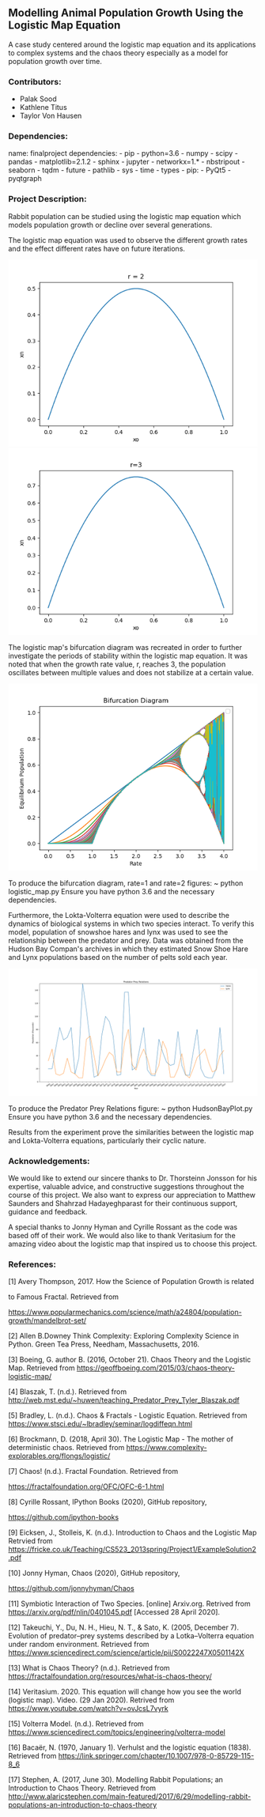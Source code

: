 ## Modelling Animal Population Growth Using the Logistic Map Equation
A case study centered around the logistic map equation and its applications to complex systems and the chaos theory
especially as a model for population growth over time.

### Contributors:
- Palak Sood
- Kathlene Titus
- Taylor Von Hausen

### Dependencies: 
name: finalproject
dependencies:
    - pip
    - python=3.6
    - numpy
    - scipy
    - pandas
    - matplotlib=2.1.2
    - sphinx
    - jupyter
    - networkx=1.*
    - nbstripout
    - seaborn
    - tqdm
    - future
    - pathlib
    - sys
    - time
    - types
    - pip: 
        - PyQt5
        - pyqtgraph

### Project Description:

Rabbit population can be studied using the logistic map equation which models population growth or decline over several generations.

The logistic map equation was used to observe the different growth rates and the effect different rates have on future iterations.

![rate2.png](./figures/rate2.png)
![rate3.png](./figures/rate3.png)





The logistic map's bifurcation diagram was recreated in order to further investigate the periods of stability within the logistic map equation. It was noted that when the growth rate value, r, reaches 3, the population oscillates between multiple values and does not stabilize at a certain value.

![Bifurcation.png](./figures/Bifurcation.png)

To produce the bifurcation diagram, rate=1 and rate=2 figures:
~ python logistic_map.py
Ensure you have python 3.6 and the necessary dependencies.

Furthermore, the Lokta-Volterra equation were used to describe the dynamics of biological systems in which two species interact. To verify this model, population of snowshoe hares and lynx was used to see the relationship between the predator and prey. Data
was obtained from the Hudson Bay Compan's archives in which they estimated Snow Shoe Hare and Lynx populations based on the 
number of pelts sold each year.

![HareLynxHudsonBay.png](./figures/HareLynxHudsonBay.png)

To produce the Predator Prey Relations figure:
~ python HudsonBayPlot.py
Ensure you have python 3.6 and the necessary dependencies.

Results from the experiment prove the similarities between the logistic map and Lokta-Volterra equations, particularly their cyclic nature.

### Acknowledgements:
We would like to extend our sincere thanks to Dr. Thorsteinn Jonsson for his expertise, valuable advice, and constructive suggestions throughout the course of this project.
We also want to express our appreciation to Matthew Saunders and Shahrzad Hadayeghparast for their continuous support, guidance and feedback. 

A special thanks to Jonny Hyman and Cyrille Rossant as the code was based off of their work. We would also like to thank Veritasium for the amazing video about the logistic map that inspired us to choose this project.

### References:

[1] Avery Thompson, 2017. How the Science of Population Growth is related 

to Famous Fractal. Retrieved from 

https://www.popularmechanics.com/science/math/a24804/population-growth/mandelbrot-set/ 

 
[2] Allen B.Downey Think Complexity: Exploring Complexity Science in Python. Green Tea Press, Needham, Massachusetts, 2016. 

  
[3] Boeing, G. author B. (2016, October 21). Chaos Theory and the Logistic Map. Retrieved from https://geoffboeing.com/2015/03/chaos-theory-logistic-map/ 

 
[4] Blaszak, T. (n.d.). Retrieved from http://web.mst.edu/~huwen/teaching_Predator_Prey_Tyler_Blaszak.pdf 

 
[5] Bradley, L. (n.d.). Chaos & Fractals - Logistic Equation. Retrieved from https://www.stsci.edu/~lbradley/seminar/logdiffeqn.html 

 
[6] Brockmann, D. (2018, April 30). The Logistic Map - The mother of deterministic chaos. Retrieved from https://www.complexity-explorables.org/flongs/logistic/ 

 
[7] Chaos! (n.d.). Fractal Foundation. Retrieved from 

https://fractalfoundation.org/OFC/OFC-6-1.html 

 
[8] Cyrille Rossant, IPython Books (2020), GitHub repository, 

https://github.com/ipython-books 

 
[9] Eicksen, J., Stolleis, K. (n.d.). Introduction to Chaos and the Logistic Map Retrvied from https://fricke.co.uk/Teaching/CS523_2013spring/Project1/ExampleSolution2.pdf 

 
[10] Jonny Hyman, Chaos (2020), GitHub repository, 

https://github.com/jonnyhyman/Chaos 

 
[11] Symbiotic Interaction of Two Species. [online] Arxiv.org. Retrived from https://arxiv.org/pdf/nlin/0401045.pdf [Accessed 28 April 2020]. 

 
[12] Takeuchi, Y., Du, N. H., Hieu, N. T., & Sato, K. (2005, December 7). Evolution of predator–prey systems described by a Lotka–Volterra equation under random environment. Retrieved from https://www.sciencedirect.com/science/article/pii/S0022247X0501142X 

 
[13] What is Chaos Theory? (n.d.). Retrieved from https://fractalfoundation.org/resources/what-is-chaos-theory/ 

 
[14] Veritasium. 2020. This equation will change how you see the world (logistic          map). Video. (29 Jan 2020). Retrived from  https://www.youtube.com/watch?v=ovJcsL7vyrk 

 
[15] Volterra Model. (n.d.). Retrieved from https://www.sciencedirect.com/topics/engineering/volterra-model 

 
[16] Bacaër, N. (1970, January 1). Verhulst and the logistic equation (1838). Retrieved from https://link.springer.com/chapter/10.1007/978-0-85729-115-8_6 

 
[17] Stephen, A. (2017, June 30). Modelling Rabbit Populations; an Introduction to Chaos Theory. Retrieved from http://www.alaricstephen.com/main-featured/2017/6/29/modelling-rabbit-populations-an-introduction-to-chaos-theory 

